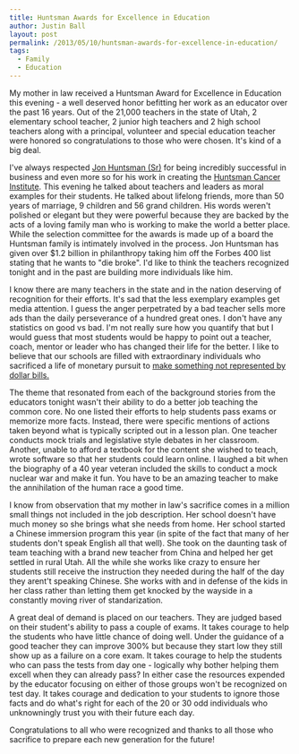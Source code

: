 ```yaml
---
title: Huntsman Awards for Excellence in Education
author: Justin Ball
layout: post
permalink: /2013/05/10/huntsman-awards-for-excellence-in-education/
tags:
  - Family
  - Education
---
```


My mother in law received a Huntsman Award for Excellence in Education this evening - a well deserved honor befitting her work as an educator over the past 16 years. Out of the 21,000 teachers in the state of Utah, 2 elementary school teacher, 2 junior high teachers and 2 high school teachers along with a principal, volunteer and special education teacher were honored so congratulations to those who were chosen. It's kind of a big deal.

I've always respected <a href="http://en.wikipedia.org/wiki/Jon_Huntsman,_Sr.">Jon Huntsman (Sr)</a> for being incredibly successful in business and even more so for his work in creating the <a href="http://www.huntsmancancer.org/">Huntsman Cancer Institute</a>. This evening he talked about teachers and leaders as moral examples for their students. He talked about lifelong friends, more than 50 years of marriage, 9 children and 56 grand children. His words weren't polished or elegant but they were powerful because they are backed by the acts of a loving family man who is working to make the world a better place. While the selection committee for the awards is made up of a board the Huntsman family is intimately involved in the process. Jon Huntsman has given over $1.2 billion in philanthropy taking him off the Forbes 400 list stating that he wants to "die broke". I'd like to think the teachers recognized tonight and in the past are building more individuals like him.

I know there are many teachers in the state and in the nation deserving of recognition for their efforts. It's sad that the less exemplary examples get media attention. I guess the anger perpetrated by a bad teacher sells more ads than the daily perseverance of a hundred great ones. I don't have any statistics on good vs bad. I'm not really sure how you quantify that but I would guess that most students would be happy to point out a teacher, coach, mentor or leader who has changed their life for the better. I like to believe that our schools are filled with extraordinary individuals who sacrificed a life of monetary pursuit to <a href="http://www.youtube.com/watch?v=RxsOVK4syxU">make something not represented by dollar bills.</a>

The theme that resonated from each of the background stories from the educators tonight wasn't their ability to do a better job teaching the common core. No one listed their efforts to help students pass exams or memorize more facts. Instead, there were specific mentions of actions taken beyond what is typically scripted out in a lesson plan. One teacher conducts mock trials and legislative style debates in her classroom. Another, unable to afford a textbook for the content she wished to teach, wrote software so that her students could learn online. I laughed a bit when the biography of a 40 year veteran included the skills to conduct a mock nuclear war and make it fun. You have to be an amazing teacher to make the annihilation of the human race a good time.

I know from observation that my mother in law's sacrifice comes in a million small things not included in the job description. Her school doesn't have much money so she brings what she needs from home. Her school started a Chinese immersion program this year (in spite of the fact that many of her students don't speak English all that well). She took on the daunting task of team teaching with a brand new teacher from China and helped her get settled in rural Utah. All the while she works like crazy to ensure her students still receive the instruction they needed during the half of the day they arent't speaking Chinese. She works with and in defense of the kids in her class rather than letting them get knocked by the wayside in a constantly moving river of standarization.

A great deal of demand is placed on our teachers. They are judged based on their student's ability to pass a couple of exams. It takes courage to help the students who have little chance of doing well. Under the guidance of a good teacher they can improve 300% but because they start low they still show up as a failure on a core exam. It takes courage to help the students who can pass the tests from day one - logically why bother helping them excell when they can already pass? In either case the resources expended by the educator focusing on either of those groups won't be recognized on test day. It takes courage and dedication to your students to ignore those facts and do what's right for each of the 20 or 30 odd individuals who unknowningly trust you with their future each day.

Congratulations to all who were recognized and thanks to all those who sacrifice to prepare each new generation for the future!






